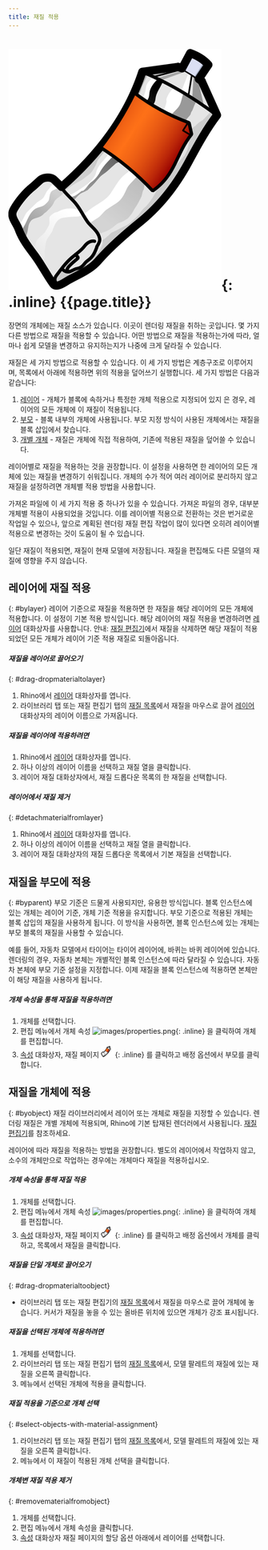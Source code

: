 ```yaml
---
title: 재질 적용
---
```


# ![images/paint.svg](images/paint.svg){: .inline} {{page.title}}
장면의 개체에는 재질 소스가 있습니다. 이곳이 렌더링 재질을 취하는 곳입니다.  몇 가지 다른 방법으로 재질을 적용할 수 있습니다. 어떤 방법으로 재질을 적용하는가에 따라, 얼마나 쉽게 모델을 변경하고 유지하는지가 나중에 크게 달라질 수 있습니다.

재질은 세 가지 방법으로 적용할 수 있습니다. 이 세 가지 방법은 계층구조로 이루어지며, 목록에서 아래에 적용하면 위의 적용을 덮어쓰기 실행합니다. 세 가지 방법은 다음과 같습니다:

 1. [레이어](#bylayer) - 개체가 블록에 속하거나 특정한 개체 적용으로 지정되어 있지 은 경우, 레이어의 모든 개체에 이 재질이 적용됩니다.
 2. [부모](#byparent) - 블록 내부의 개체에 사용됩니다. 부모 지정 방식이 사용된 개체에서는 재질을 블록 삽입에서 찾습니다.
 3. [개별 개체](#byobject) - 재질은 개체에 직접 적용하여, 기존에 적용된 재질을 덮어쓸 수 있습니다.

레이어별로 재질을 적용하는 것을 권장합니다. 이 설정을 사용하면 한 레이어의 모든 개체에 있는 재질을 변경하기 쉬워집니다. 개체의 수가 적어 여러 레이어로 분리하지 않고 재질을 설정하려면 개체별 적용 방법을 사용합니다.

가져온 파일에 이 세 가지 적용 중 하나가 있을 수 있습니다. 가져온 파일의 경우, 대부분 개체별 적용이 사용되었을 것입니다. 이를 레이어별 적용으로 전환하는 것은 번거로운 작업일 수 있으나, 앞으로 계획된 렌더링 재질 편집 작업이 많이 있다면 오히려 레이어별 적용으로 변경하는 것이 도움이 될 수 있습니다.

일단 재질이 적용되면, 재질이 현재 모델에 저장됩니다. 재질을 편집해도 다른 모델의 재질에 영향을 주지 않습니다.

## 레이어에 재질 적용
{: #bylayer}
레이어 기준으로 재질을 적용하면 한 재질을 해당 레이어의 모든 개체에 적용합니다. 이 설정이 기본 적용 방식입니다. 해당 레이어의 재질 적용을 변경하려면 [레이어](http://docs.mcneel.com/rhino/5/help/ko-kr/commands/layer.htm) 대화상자를 사용합니다.
안내: [재질 편집기](material-editor.html)에서 재질을 삭제하면 해당 재질이 적용되었던 모든 개체가 레이어 기준 적용 재질로 되돌아옵니다.

##### 재질을 레이어로 끌어오기
{: #drag-dropmaterialtolayer}
1. Rhino에서 [레이어](http://docs.mcneel.com/rhino/5/help/ko-kr/commands/layer.htm) 대화상자를 엽니다.
1. 라이브러리 탭 또는 재질 편집기 탭의 [재질 목록](material-editor.html#material_list)에서 재질을 마우스로 끌어 [레이어](http://docs.mcneel.com/rhino/5/help/ko-kr/commands/layer.htm) 대화상자의 레이어 이름으로 가져옵니다.

##### 재질을 레이어에 적용하려면
1. Rhino에서 [레이어](http://docs.mcneel.com/rhino/5/help/ko-kr/commands/layer.htm) 대화상자를 엽니다.
1. 하나 이상의 레이어 이름을 선택하고 재질 열을 클릭합니다.
1. 레이어 재질 대화상자에서, 재질 드롭다운 목록의 한 재질을 선택합니다.

##### 레이어에서 재질 제거
{: #detachmaterialfromlayer}
1. Rhino에서 [레이어](http://docs.mcneel.com/rhino/5/help/ko-kr/commands/layer.htm) 대화상자를 엽니다.
1. 하나 이상의 레이어 이름을 선택하고 재질 열을 클릭합니다.
1. 레이어 재질 대화상자의 재질 드롭다운 목록에서 기본 재질을 선택합니다.

## 재질을 부모에 적용
{: #byparent}
부모 기준은 드물게 사용되지만, 유용한 방식입니다. 블록 인스턴스에 있는 개체는 레이어 기준, 개체 기준 적용을 유지합니다. 부모 기준으로 적용된 개체는 블록 삽입의 재질을 사용하게 됩니다. 이 방식을 사용하면, 블록 인스턴스에 있는 개체는 부모 블록의 재질을 사용할 수 있습니다.

예를 들어, 자동차 모델에서 타이어는 타이어 레이어에, 바퀴는 바퀴 레이어에 있습니다. 렌더링의 경우, 자동차 본체는 개별적인 블록 인스턴스에 따라 달라질 수 있습니다. 자동차 본체에 부모 기준 설정을 지정합니다. 이제 재질을 블록 인스턴스에 적용하면 본체만이 해당 재질을 사용하게 됩니다.

##### 개체 속성을 통해 재질을 적용하려면
1. 개체를 선택합니다.
1. 편집 메뉴에서 개체 속성 ![images/properties.png](images/properties.png){: .inline} 을 클릭하여 개체를 편집합니다.
1. [속성](properties-object.html) 대화상자, 재질 페이지 ![images/materialtab.png](images/materialtab.png){: .inline} 를 클릭하고 배정 옵션에서 부모를 클릭합니다.

## 재질을 개체에 적용
{: #byobject}
재질 라이브러리에서 레이어 또는 개체로 재질을 지정할 수 있습니다. 렌더링 재질은 개별 개체에 적용되며, Rhino에 기본 탑재된 렌더러에서 사용됩니다.
[재질 편집기](material-editor.html)를 참조하세요.

레이어에 따라 재질을 적용하는 방법을 권장합니다. 별도의 레이어에서 작업하지 않고, 소수의 개체만으로 작업하는 경우에는 개체마다 재질을 적용하십시오.

##### 개체 속성을 통해 재질 적용
1. 개체를 선택합니다.
1. 편집 메뉴에서 개체 속성 ![images/properties.png](images/properties.png){: .inline} 을 클릭하여 개체를 편집합니다.
1. [속성](properties-object.html) 대화상자, 재질 페이지 ![images/materialtab.png](images/materialtab.png){: .inline} 를 클릭하고 배정 옵션에서 개체를 클릭하고, 목록에서 재질을 클릭합니다.

##### 재질을 단일 개체로 끌어오기
{: #drag-dropmaterialtoobject}

 * 라이브러리 탭 또는 재질 편집기의 [재질 목록](material-editor.html#material_list)에서  재질을 마우스로 끌어 개체에 놓습니다. 커서가 재질을 놓을 수 있는 올바른 위치에 있으면 개체가 강조 표시됩니다.

##### 재질을 선택된 개체에 적용하려면
1. 개체를 선택합니다.
1. 라이브러리 탭 또는 재질 편집기 탭의 [재질 목록](material-editor.html#material_list)에서, 모델 팔레트의 재질에 있는 재질을 오른쪽 클릭합니다.
1. 메뉴에서 선택된 개체에 적용을 클릭합니다.

##### 재질 적용을 기준으로 개체 선택
{: #select-objects-with-material-assignment}
1. 라이브러리 탭 또는 재질 편집기 탭의 [재질 목록](material-editor.html#material_list)에서, 모델 팔레트의 재질에 있는 재질을 오른쪽 클릭합니다.
1. 메뉴에서 이 재질이 적용된 개체 선택을 클릭합니다.

##### 개체변 재질 적용 제거
{: #removematerialfromobject}
1. 개체를 선택합니다.
1. 편집 메뉴에서 개체 속성을 클릭합니다.
1. [속성](properties-object.html) 대화상자 재질 페이지의 할당 옵션 아래에서 레이어를 선택합니다.
